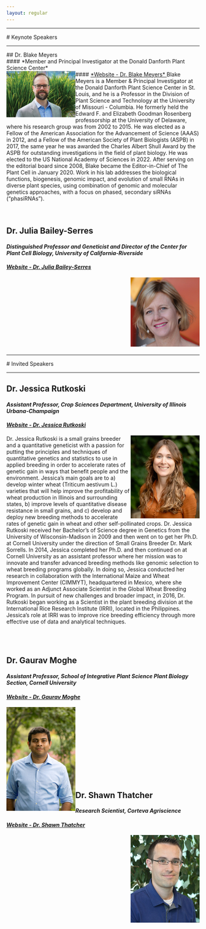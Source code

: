 ```yaml
---
layout: regular
---
```


<hr style="clear: both;" />
# Keynote Speakers
<hr style="clear: both;" />
## Dr. Blake Meyers <br/>
#### *Member and Principal Investigator at the Donald Danforth Plant Science Center* <br/>
#### <a href="https://www.danforthcenter.org/our-work/principal-investigators/blake-meyers/" target="_blank"> *Website - Dr. Blake Meyers* </a>
<img src="/img/BlakeMeyers.jpg" alt="Dr. Blake Meyers Photo" width="180px" style="float: left" /> 
Blake Meyers is a Member & Principal Investigator at the Donald Danforth Plant Science Center in St. Louis, and he is a Professor in the Division of Plant Science and Technology at the University of Missouri - Columbia. He formerly held the Edward F. and Elizabeth Goodman Rosenberg professorship at the University of Delaware, where his research group was from 2002 to 2015. He was elected as a Fellow of the American Association for the Advancement of Science (AAAS) in 2012, and a Fellow of the American Society of Plant Biologists (ASPB) in 2017, the same year he was awarded the Charles Albert Shull Award by the ASPB for outstanding investigations in the field of plant biology. He was elected to the US National Academy of Sciences in 2022. After serving on the editorial board since 2008, Blake became the Editor-in-Chief of The Plant Cell in January 2020. Work in his lab addresses the biological functions, biogenesis, genomic impact, and evolution of small RNAs in diverse plant species, using combination of genomic and molecular genetics approaches, with a focus on phased, secondary siRNAs (“phasiRNAs”).
<br/><br/><br/>

## Dr. Julia Bailey-Serres <br/>
#### *Distinguished Professor and Geneticist and Director of the Center for Plant Cell Biology, University of California-Riverside* <br/>
#### <a href="https://profiles.ucr.edu/app/home/profile/serres" target="_blank"> *Website - Dr. Julia Bailey-Serres* </a>
<img src="/img/2023_JuliaBailey-Serres.jpg" alt="Dr. Julia Bailey-Serres Photo"  width="180px" style="float: right" /> 
<br/><br/><br/><br/><br/><br/><br/><br/><br/><br/><br/>

<hr style="clear: both;" />
# Invited Speakers
<hr style="clear: both;" />

## Dr. Jessica Rutkoski <br/>
#### *Assistant Professor, Crop Sciences Department, University of Illinois Urbana-Champaign* <br/>
#### <a href="https://smallgrains.web.illinois.edu/wp/dr-jessica-rutkoski/" target="_blank"> *Website - Dr. Jessica Rutkoski* </a>
<img src="/img/2023_JessicaRutkoski.png" alt="Dr. Jessica Rutkoski Photo"  width="180px" style="float: right" /> 
Dr. Jessica Rutkoski is a small grains breeder and a quantitative geneticist with a passion for putting the principles and techniques of quantitative genetics and statistics to use in applied breeding in order to accelerate rates of genetic gain in ways that benefit people and the environment. Jessica’s main goals are to a) develop winter wheat (Triticum aestivum L.) varieties that will help improve the profitability of wheat production in Illinois and surrounding states, b) improve levels of quantitative disease resistance in small grains, and c) develop and deploy new breeding methods to accelerate rates of genetic gain in wheat and other self-pollinated crops.
Dr. Jessica Rutkoski received her Bachelor’s of Science degree in Genetics from the University of Wisconsin-Madison in 2009 and then went on to get her Ph.D. at Cornell University under the direction of Small Grains Breeder Dr. Mark Sorrells.  In 2014, Jessica completed her Ph.D. and then continued on at Cornell University as an assistant professor where her mission was to innovate and transfer advanced breeding methods like genomic selection to wheat breeding programs globally. In doing so, Jessica conducted her research in collaboration with the International Maize and Wheat Improvement Center (CIMMYT), headquartered in Mexico, where she worked as an Adjunct Associate Scientist in the Global Wheat Breeding Program. In pursuit of new challenges and broader impact, in 2016, Dr. Rutkoski began working as a Scientist in the plant breeding division at the International Rice Research Institute (IRRI), located in the Philippines. Jessica’s role at IRRI was to improve rice breeding efficiency through more effective use of data and analytical techniques.
<br/><br/><br/><br/>

## Dr. Gaurav Moghe <br/>
#### *Assistant Professor, School of Integrative Plant Science Plant Biology Section, Cornell University* <br/>
#### <a href="https://cals.cornell.edu/gaurav-moghe" target="_blank"> *Website - Dr. Gaurav Moghe* </a>
<img src="/img/2023_GauravMoghe.jpg" alt="Dr. Gaurav Moghe Photo"  width="180px" style="float: left" />
<br/><br/><br/><br/><br/><br/><br/><br/><br/><br/><br/>

## Dr. Shawn Thatcher <br/>
#### *Research Scientist, Corteva Agriscience* <br/>
#### <a href="https://www.linkedin.com/in/shawn-thatcher-68745aa1/" target="_blank"> *Website - Dr. Shawn Thatcher* </a>
<img src="/img/2023_ShawnThatcher.png" alt="Dr. Shawn Thatcher Photo"  width="180px" style="float: right" />
<br/><br/><br/>

